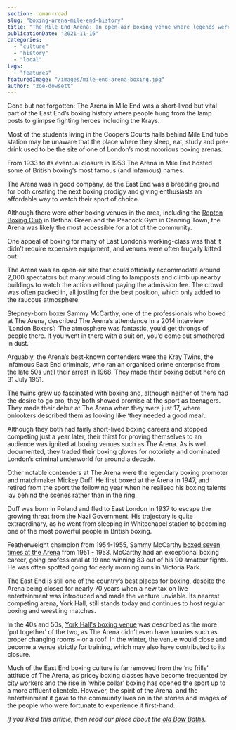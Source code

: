 ```yaml
---
section: roman-road
slug: "boxing-arena-mile-end-history"
title: "The Mile End Arena: an open-air boxing venue where legends were made"
publicationDate: "2021-11-16"
categories: 
  - "culture"
  - "history"
  - "local"
tags: 
  - "features"
featuredImage: "/images/mile-end-arena-boxing.jpg"
author: "zoe-dowsett"
---
```


Gone but not forgotten: The Arena in Mile End was a short-lived but vital part of the East End’s boxing history where people hung from the lamp posts to glimpse fighting heroes including the Krays.

Most of the students living in the Coopers Courts halls behind Mile End tube station may be unaware that the place where they sleep, eat, study and pre-drink used to be the site of one of London’s most notorious boxing arenas.

From 1933 to its eventual closure in 1953 The Arena in Mile End hosted some of British boxing’s most famous (and infamous) names.

The Arena was in good company, as the East End was a breeding ground for both creating the next boxing prodigy and giving enthusiasts an affordable way to watch their sport of choice. 

Although there were other boxing venues in the area, including the [Repton Boxing Club](https://bethnalgreenlondon.co.uk/boxing-bethnal-green/) in Bethnal Green and the Peacock Gym in Canning Town, the Arena was likely the most accessible for a lot of the community.

One appeal of boxing for many of East London’s working-class was that it didn’t require expensive equipment, and venues were often frugally kitted out. 

The Arena was an open-air site that could officially accommodate around 2,000 spectators but many would cling to lampposts and climb up nearby buildings to watch the action without paying the admission fee. The crowd was often packed in, all jostling for the best position, which only added to the raucous atmosphere.

Stepney-born boxer Sammy McCarthy, one of the professionals who boxed at The Arena, described The Arena’s attendance in a 2014 interview ‘London Boxers’: ‘The atmosphere was fantastic, you’d get throngs of people there. If you went in there with a suit on, you’d come out smothered in dust.’

Arguably, the Arena’s best-known contenders were the Kray Twins, the infamous East End criminals, who ran an organised crime enterprise from the late 50s until their arrest in 1968. They made their boxing debut here on 31 July 1951.

The twins grew up fascinated with boxing and, although neither of them had the desire to go pro, they both showed promise at the sport as teenagers. They made their debut at The Arena when they were just 17, where onlookers described them as looking like ‘they needed a good meal’. 

Although they both had fairly short-lived boxing careers and stopped competing just a year later, their thirst for proving themselves to an audience was ignited at boxing venues such as The Arena. As is well documented, they traded their boxing gloves for notoriety and dominated London’s criminal underworld for around a decade.

Other notable contenders at The Arena were the legendary boxing promoter and matchmaker Mickey Duff. He first boxed at the Arena in 1947, and retired from the sport the following year when he realised his boxing talents lay behind the scenes rather than in the ring. 

Duff was born in Poland and fled to East London in 1937 to escape the growing threat from the Nazi Government. His trajectory is quite extraordinary, as he went from sleeping in Whitechapel station to becoming one of the most powerful people in British boxing. 

Featherweight champion from 1954-1955, Sammy McCarthy [boxed seven times at the Arena](https://boxingnewsonline.net/british-boxings-charming-ruin/) from 1951 - 1953. McCarthy had an exceptional boxing career, going professional at 19 and winning 83 out of his 90 amateur fights. He was often spotted going for early morning runs in Victoria Park. 

The East End is still one of the country’s best places for boxing, despite the Arena being closed for nearly 70 years when a new tax on live entertainment was introduced and made the venture unviable. Its nearest competing arena, York Hall, still stands today and continues to host regular boxing and wrestling matches. 

In the 40s and 50s, [York Hall's boxing venue](https://bethnalgreenlondon.co.uk/york-hall-boxing-night-blood-solidarity-photoessay/) was described as the more ‘put together’ of the two, as The Arena didn’t even have luxuries such as proper changing rooms – or a roof. In the winter, the venue would close and become a venue strictly for training, which may also have contributed to its closure.

Much of the East End boxing culture is far removed from the ‘no frills’ attitude of The Arena, as pricey boxing classes have become frequented by city workers and the rise in ‘white collar’ boxing has opened the sport up to a more affluent clientele. However, the spirit of the Arena, and the entertainment it gave to the community lives on in the stories and images of the people who were fortunate to experience it first-hand.

_If you liked this article, then read our piece about the [old Bow Baths](https://romanroadlondon.com/bow-baths-history/)._

